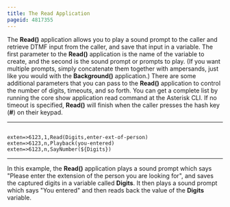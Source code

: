 ```yaml
---
title: The Read Application
pageid: 4817355
---
```


The **Read()** application allows you to play a sound prompt to the caller and retrieve DTMF input from the caller, and save that input in a variable. The first parameter to the **Read()** application is the name of the variable to create, and the second is the sound prompt or prompts to play. (If you want multiple prompts, simply concatenate them together with ampersands, just like you would with the **Background()** application.) There are some additional parameters that you can pass to the **Read()** application to control the number of digits, timeouts, and so forth. You can get a complete list by running the core show application read command at the Asterisk CLI. If no timeout is specified, **Read()** will finish when the caller presses the hash key (**#**) on their keypad.




---

  
  


```

exten=>6123,1,Read(Digits,enter-ext-of-person)
exten=>6123,n,Playback(you-entered)
exten=>6123,n,SayNumber(${Digits})

```



---


In this example, the **Read()** application plays a sound prompt which says "Please enter the extension of the person you are looking for", and saves the captured digits in a variable called **Digits**. It then plays a sound prompt which says "You entered" and then reads back the value of the **Digits** variable.

